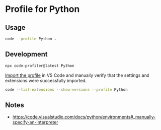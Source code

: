 # Profile for Python

## Usage

```bash
code --profile Python .
```

## Development

```bash
npx code-profiler@latest Python
```

[Import the profile](https://code.visualstudio.com/docs/editor/profiles) in VS Code and manually verify that the settings and extensions were successfully imported.

```bash
code --list-extensions --show-versions --profile Python
```

## Notes

- https://code.visualstudio.com/docs/python/environments#_manually-specify-an-interpreter
